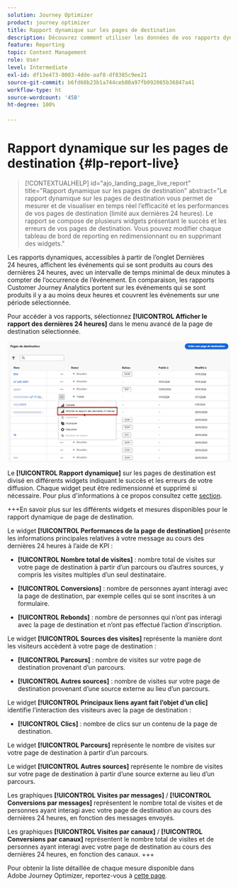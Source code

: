 ```yaml
---
solution: Journey Optimizer
product: journey optimizer
title: Rapport dynamique sur les pages de destination
description: Découvrez comment utiliser les données de vos rapports dynamiques sur les pages de destination
feature: Reporting
topic: Content Management
role: User
level: Intermediate
exl-id: df13e473-8003-4dde-aaf8-df8385c9ee21
source-git-commit: b6fd60b23b1a744ceb80a97fb092065b36847a41
workflow-type: ht
source-wordcount: '458'
ht-degree: 100%

---
```


# Rapport dynamique sur les pages de destination {#lp-report-live}

>[!CONTEXTUALHELP]
>id="ajo_landing_page_live_report"
>title="Rapport dynamique sur les pages de destination"
>abstract="Le rapport dynamique sur les pages de destination vous permet de mesurer et de visualiser en temps réel l’efficacité et les performances de vos pages de destination (limité aux dernières 24 heures). Le rapport se compose de plusieurs widgets présentant le succès et les erreurs de vos pages de destination. Vous pouvez modifier chaque tableau de bord de reporting en redimensionnant ou en supprimant des widgets."

Les rapports dynamiques, accessibles à partir de l’onglet Dernières 24 heures, affichent les événements qui se sont produits au cours des dernières 24 heures, avec un intervalle de temps minimal de deux minutes à compter de l’occurrence de l’événement. En comparaison, les rapports Customer Journey Analytics portent sur les événements qui se sont produits il y a au moins deux heures et couvrent les événements sur une période sélectionnée.

Pour accéder à vos rapports, sélectionnez **[!UICONTROL Afficher le rapport des dernières 24 heures]** dans le menu avancé de la page de destination sélectionnée.

![](assets/landing_page_report.png)

Le **[!UICONTROL Rapport dynamique]** sur les pages de destination est divisé en différents widgets indiquant le succès et les erreurs de votre diffusion. Chaque widget peut être redimensionné et supprimé si nécessaire. Pour plus d&#39;informations à ce propos consultez cette [section](live-report.md).

+++En savoir plus sur les différents widgets et mesures disponibles pour le rapport dynamique de page de destination.

Le widget **[!UICONTROL Performances de la page de destination]** présente les informations principales relatives à votre message au cours des dernières 24 heures à l’aide de KPI :

* **[!UICONTROL Nombre total de visites]** : nombre total de visites sur votre page de destination à partir dʼun parcours ou dʼautres sources, y compris les visites multiples dʼun seul destinataire.

* **[!UICONTROL Conversions]** : nombre de personnes ayant interagi avec la page de destination, par exemple celles qui se sont inscrites à un formulaire.

* **[!UICONTROL Rebonds]** : nombre de personnes qui n’ont pas interagi avec la page de destination et n’ont pas effectué l’action d’inscription.

Le widget **[!UICONTROL Sources des visites]** représente la manière dont les visiteurs accèdent à votre page de destination :

* **[!UICONTROL Parcours]** : nombre de visites sur votre page de destination provenant dʼun parcours.

* **[!UICONTROL Autres sources]** : nombre de visites sur votre page de destination provenant d’une source externe au lieu d’un parcours.

Le widget **[!UICONTROL Principaux liens ayant fait l’objet d’un clic]** identifie lʼinteraction des visiteurs avec la page de destination :

* **[!UICONTROL Clics]** : nombre de clics sur un contenu de la page de destination.

Le widget **[!UICONTROL Parcours]** représente le nombre de visites sur votre page de destination à partir dʼun parcours.

Le widget **[!UICONTROL Autres sources]** représente le nombre de visites sur votre page de destination à partir d’une source externe au lieu d’un parcours.

Les graphiques **[!UICONTROL Visites par messages]** / **[!UICONTROL Conversions par messages]** représentent le nombre total de visites et de personnes ayant interagi avec votre page de destination au cours des dernières 24 heures, en fonction des messages envoyés.

Les graphiques **[!UICONTROL Visites par canaux]** / **[!UICONTROL Conversions par canaux]** représentent le nombre total de visites et de personnes ayant interagi avec votre page de destination au cours des dernières 24 heures, en fonction des canaux.
+++

Pour obtenir la liste détaillée de chaque mesure disponible dans Adobe Journey Optimizer, reportez-vous à [cette page](live-report.md#list-of-components-live).
